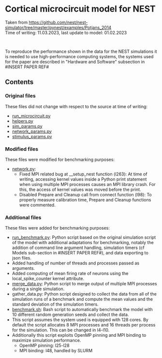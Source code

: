 # Cortical microcircuit model for NEST

Taken from https://github.com/nest/nest-simulator/tree/master/pynest/examples/Potjans_2014
<br>
Time of writing: 11.03.2023, last update to model: 01.02.2023

<br>

To reproduce the performance shown in the data for the NEST simulations it is needed to use high-performance computing systems, the systems used for the paper are described in "Hardware and Software" subsection in #INSERT PAPER REF#

## Contents

### Original files

These files did not change with respect to the source at time of writing:
 - [run_microcircuit.py](run_microcircuit.py)
 - [helpers.py](helpers.py)
 - [sim_params.py](sim_params.py)
 - [network_params.py](network_params.py)
 - [stimulus_params.py](stimulus_params.py)


### Modified files

These files were modified for benchmarking purposes:
 - [network.py](network.py):
   - Fixed MPI related bug at __setup_nest function (l263): At time of writing, accessing kernel values inside a Python print statement when using multiple MPI processes causes an MPI library crash. For this, the access of kernel values was moved before the print.
   - Disabled Prepare and Cleanup call from connect function (l98): To properly measure calibration time, Prepare and Cleanup functions were commented.

### Additional files

These files were added for benchmarking purposes:
 - [run_benchmark.py](run_benchmark.py): Python script based on the original simulation script of the model with additional adaptations for benchmarking, notably the addition of command line argument handling, simulation timers (cf Models sub-section in #INSERT PAPER REF#), and data exporting to json files.
  - Added handling of number of threads and processes passed as arguments.
  - Added computing of mean firing rate of neurons using the local_spike_counter kernel attribute.
 - [merge_data.py](merge_data.py): Python script to merge output of multiple MPI processes during a single simulation.
 - gather_data.py: Python script designed to collect the data from all of the simulation runs of a benchmark and compute the mean values and the standard deviation of the simulation timers.
 - [benchmark.sh](benchmark.sh): Bash script to automatically benchmark the model with 10 different random generation seeds and collect the data.
  - This script assumes the system used is equipped with 128 cores. By default the script allocates 8 MPI processes and 16 threads per process for the simulation. This can be changed in l4-l10.
  - Additionally this script exploits OpenMP pinning and MPI binding to maximize simulation performance.
    - OpenMP pinning: l25-l28
    - MPI binding: l48, handled by SLURM
 